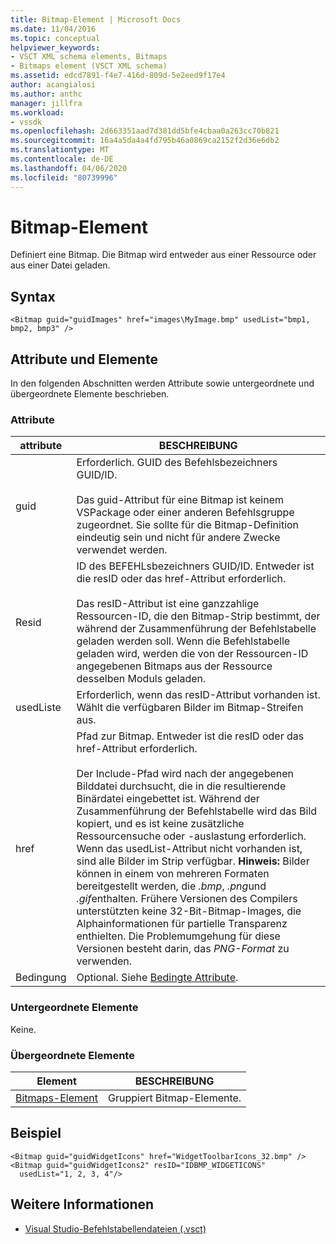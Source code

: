 ```yaml
---
title: Bitmap-Element | Microsoft Docs
ms.date: 11/04/2016
ms.topic: conceptual
helpviewer_keywords:
- VSCT XML schema elements, Bitmaps
- Bitmaps element (VSCT XML schema)
ms.assetid: edcd7891-f4e7-416d-809d-5e2eed9f17e4
author: acangialosi
ms.author: anthc
manager: jillfra
ms.workload:
- vssdk
ms.openlocfilehash: 2d663351aad7d381dd5bfe4cbaa0a263cc70b821
ms.sourcegitcommit: 16a4a5da4a4fd795b46a0869ca2152f2d36e6db2
ms.translationtype: MT
ms.contentlocale: de-DE
ms.lasthandoff: 04/06/2020
ms.locfileid: "80739996"
---
```

# <a name="bitmap-element"></a>Bitmap-Element
Definiert eine Bitmap. Die Bitmap wird entweder aus einer Ressource oder aus einer Datei geladen.

## <a name="syntax"></a>Syntax

```
<Bitmap guid="guidImages" href="images\MyImage.bmp" usedList="bmp1, bmp2, bmp3" />
```

## <a name="attributes-and-elements"></a>Attribute und Elemente
 In den folgenden Abschnitten werden Attribute sowie untergeordnete und übergeordnete Elemente beschrieben.

### <a name="attributes"></a>Attribute

|attribute|BESCHREIBUNG|
|---------------|-----------------|
|guid|Erforderlich. GUID des Befehlsbezeichners GUID/ID.<br /><br /> Das guid-Attribut für eine Bitmap ist keinem VSPackage oder einer anderen Befehlsgruppe zugeordnet.  Sie sollte für die Bitmap-Definition eindeutig sein und nicht für andere Zwecke verwendet werden.|
|Resid|ID des BEFEHLsbezeichners GUID/ID. Entweder ist die resID oder das href-Attribut erforderlich.<br /><br /> Das resID-Attribut ist eine ganzzahlige Ressourcen-ID, die den Bitmap-Strip bestimmt, der während der Zusammenführung der Befehlstabelle geladen werden soll.  Wenn die Befehlstabelle geladen wird, werden die von der Ressourcen-ID angegebenen Bitmaps aus der Ressource desselben Moduls geladen.|
|usedListe|Erforderlich, wenn das resID-Attribut vorhanden ist. Wählt die verfügbaren Bilder im Bitmap-Streifen aus.|
|href|Pfad zur Bitmap. Entweder ist die resID oder das href-Attribut erforderlich.<br /><br /> Der Include-Pfad wird nach der angegebenen Bilddatei durchsucht, die in die resultierende Binärdatei eingebettet ist.  Während der Zusammenführung der Befehlstabelle wird das Bild kopiert, und es ist keine zusätzliche Ressourcensuche oder -auslastung erforderlich.  Wenn das usedList-Attribut nicht vorhanden ist, sind alle Bilder im Strip verfügbar. **Hinweis:**  Bilder können in einem von mehreren Formaten bereitgestellt werden, die *.bmp*, *.png*und *.gif*enthalten.  Frühere Versionen des Compilers unterstützten keine 32-Bit-Bitmap-Images, die Alphainformationen für partielle Transparenz enthielten. Die Problemumgehung für diese Versionen besteht darin, das *PNG-Format* zu verwenden.|
|Bedingung|Optional. Siehe [Bedingte Attribute](../extensibility/vsct-xml-schema-conditional-attributes.md).|

### <a name="child-elements"></a>Untergeordnete Elemente
 Keine.

### <a name="parent-elements"></a>Übergeordnete Elemente

|Element|BESCHREIBUNG|
|-------------|-----------------|
|[Bitmaps-Element](../extensibility/bitmaps-element.md)|Gruppiert Bitmap-Elemente.|

## <a name="example"></a>Beispiel

```
<Bitmap guid="guidWidgetIcons" href="WidgetToolbarIcons_32.bmp" />
<Bitmap guid="guidWidgetIcons2" resID="IDBMP_WIDGETICONS"
  usedList="1, 2, 3, 4"/>
```

## <a name="see-also"></a>Weitere Informationen
- [Visual Studio-Befehlstabellendateien (.vsct)](../extensibility/internals/visual-studio-command-table-dot-vsct-files.md)
